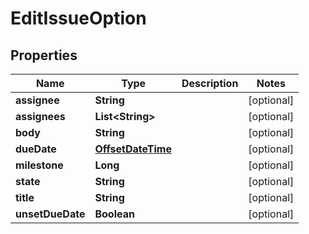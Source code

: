 
# EditIssueOption

## Properties
Name | Type | Description | Notes
------------ | ------------- | ------------- | -------------
**assignee** | **String** |  |  [optional]
**assignees** | **List&lt;String&gt;** |  |  [optional]
**body** | **String** |  |  [optional]
**dueDate** | [**OffsetDateTime**](OffsetDateTime.md) |  |  [optional]
**milestone** | **Long** |  |  [optional]
**state** | **String** |  |  [optional]
**title** | **String** |  |  [optional]
**unsetDueDate** | **Boolean** |  |  [optional]



